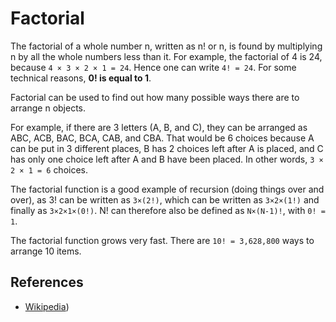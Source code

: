 # Factorial

The factorial of a whole number n, written as n! or n, is found by multiplying n by all the whole numbers less than it.
For example, the factorial of 4 is 24, because `4 × 3 × 2 × 1 = 24`. Hence one can write `4! = 24`. For some technical
reasons, **0! is equal to 1**.

Factorial can be used to find out how many possible ways there are to arrange n objects.

For example, if there are 3 letters (A, B, and C), they can be arranged as ABC, ACB, BAC, BCA, CAB, and CBA. That would
be 6 choices because A can be put in 3 different places, B has 2 choices left after A is placed, and C has only one
choice left after A and B have been placed. In other words, `3 × 2 × 1 = 6` choices.

The factorial function is a good example of recursion (doing things over and over), as 3! can be written as `3×(2!)`,
which can be written as `3×2×(1!)` and finally as `3×2×1×(0!)`. N! can therefore also be defined as `N×(N-1)!`, with `0! = 1`.

The factorial function grows very fast. There are `10! = 3,628,800` ways to arrange 10 items.

## References

* [Wikipedia](https://simple.wikipedia.org/wiki/Factorial))